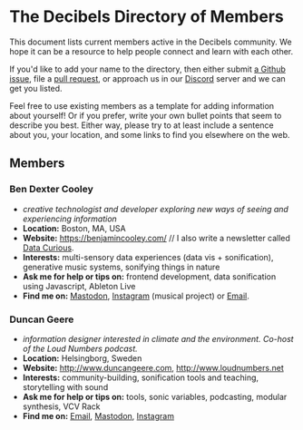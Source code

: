 # The Decibels Directory of Members

This document lists current members active in the Decibels community. We hope it can be a resource to help people connect and learn with each other. 

If you'd like to add your name to the directory, then either submit [a Github issue](https://github.com/Decibels-Sonification/sonification-resources/issues), file a [pull request](https://github.com/Decibels-Sonification/sonification-resources/pulls), or approach us in our [Discord](http://decibels.community) server and we can get you listed.

Feel free to use existing members as a template for adding information about yourself! Or if you prefer, write your own bullet points that seem to describe you best. Either way, please try to at least include a sentence about you, your location, and some links to find you elsewhere on the web.

## Members

### Ben Dexter Cooley
- *creative technologist and developer exploring new ways of seeing and experiencing information*
- **Location:** Boston, MA, USA
- **Website:** https://benjamincooley.com/ // I also write a newsletter called [Data Curious](https://datacurious.substack.com/).
- **Interests:** multi-sensory data experiences (data vis + sonification), generative music systems, sonifying things in nature
- **Ask me for help or tips on:** frontend development, data sonification using Javascript, Ableton Live
- **Find me on:** [Mastodon](https://vis.social/@bendexter), [Instagram](https://www.instagram.com/st.silva.music/) (musical project) or [Email](mailto:benjamincooley94@gmail.com).

### Duncan Geere
- *information designer interested in climate and the environment. Co-host of the Loud Numbers podcast.*
- **Location:** Helsingborg, Sweden
- **Website:** http://www.duncangeere.com, http://www.loudnumbers.net
- **Interests:** community-building, sonification tools and teaching, storytelling with sound
- **Ask me for help or tips on:** tools, sonic variables, podcasting, modular synthesis, VCV Rack
- **Find me on:** [Email](http://buttondown.email/duncangeere), [Mastodon](https://vis.social/@duncangeere), [Instagram](http://instagram.com/duncan_geere) 
